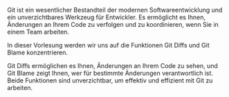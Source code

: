 Git ist ein wesentlicher Bestandteil der modernen Softwareentwicklung und ein
unverzichtbares Werkzeug für Entwickler. Es ermöglicht es Ihnen, Änderungen an
Ihrem Code zu verfolgen und zu koordinieren, wenn Sie in einem Team arbeiten.

In dieser Vorlesung werden wir uns auf die Funktionen Git Diffs und Git Blame
konzentrieren. 

Git Diffs ermöglichen es Ihnen, Änderungen an Ihrem Code zu
sehen, und Git Blame zeigt Ihnen, wer für bestimmte Änderungen verantwortlich
ist. Beide Funktionen sind unverzichtbar, um effektiv und effizient mit Git zu
arbeiten.

